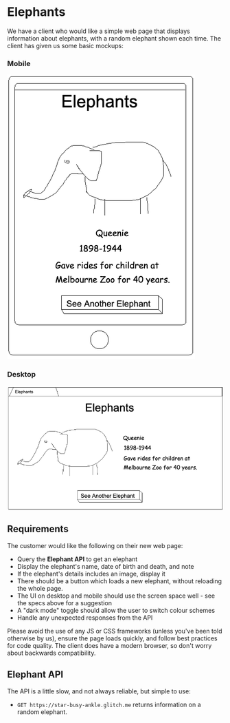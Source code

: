Elephants
=========

We have a client who would like a simple web page that displays information
about elephants, with a random elephant shown each time. The client has
given us some basic mockups:

### Mobile
![Mobile spec](spec-mobile.png)

### Desktop
![Desktop spec](spec-desktop.png)

Requirements
------------

The customer would like the following on their new web page:

* Query the **Elephant API** to get an elephant
* Display the elephant's name, date of birth and death, and note
* If the elephant's details includes an image, display it
* There should be a button which loads a new elephant, without reloading the
whole page.
* The UI on desktop and mobile should use the screen space well - see the specs above for a suggestion
* A "dark mode" toggle should allow the user to switch colour schemes
* Handle any unexpected responses from the API

Please avoid the use of any JS or CSS frameworks (unless you've been told
otherwise by us), ensure the page loads quickly, and follow best practices
for code quality. The client does have a modern browser, so don't worry about
backwards compatibility.

Elephant API
------------

The API is a little slow, and not always reliable, but simple to use:

* `GET https://star-busy-ankle.glitch.me` returns information on a random elephant.

